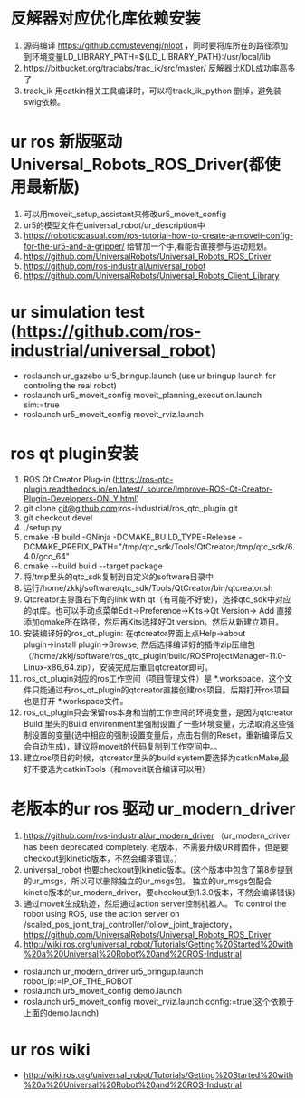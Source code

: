 # 反解器对应优化库依赖安装
1. 源码编译 https://github.com/stevengj/nlopt ，同时要将库所在的路径添加到环境变量LD_LIBRARY_PATH=${LD_LIBRARY_PATH}:/usr/local/lib
2. https://bitbucket.org/traclabs/trac_ik/src/master/ 反解器比KDL成功率高多了
3. track_ik 用catkin相关工具编译时，可以将track_ik_python 删掉，避免装swig依赖。

# ur ros 新版驱动 Universal_Robots_ROS_Driver(都使用最新版)
1. 可以用moveit_setup_assistant来修改ur5_moveit_config
2. ur5的模型文件在universal_robot/ur_description中
3. https://roboticscasual.com/ros-tutorial-how-to-create-a-moveit-config-for-the-ur5-and-a-gripper/ 给臂加一个手,看能否直接参与运动规划。
4. https://github.com/UniversalRobots/Universal_Robots_ROS_Driver
5. https://github.com/ros-industrial/universal_robot
6. https://github.com/UniversalRobots/Universal_Robots_Client_Library

# ur simulation test (https://github.com/ros-industrial/universal_robot)
- roslaunch ur_gazebo ur5_bringup.launch  (use ur bringup launch for controling the real robot)
- roslaunch ur5_moveit_config moveit_planning_execution.launch sim:=true
- roslaunch ur5_moveit_config moveit_rviz.launch


# ros qt plugin安装
1. ROS Qt Creator Plug-in (https://ros-qtc-plugin.readthedocs.io/en/latest/_source/Improve-ROS-Qt-Creator-Plugin-Developers-ONLY.html)
2. git clone git@github.com:ros-industrial/ros_qtc_plugin.git
3. git checkout devel
4. ./setup.py
5. cmake -B build -GNinja -DCMAKE_BUILD_TYPE=Release -DCMAKE_PREFIX_PATH="/tmp/qtc_sdk/Tools/QtCreator;/tmp/qtc_sdk/6.4.0/gcc_64"
6. cmake --build build --target package
7. 将/tmp里头的qtc_sdk复制到自定义的software目录中
8. 运行/home/zkkj/software/qtc_sdk/Tools/QtCreator/bin/qtcreator.sh
9. Qtcreator主界面右下角的link with qt（有可能不好使），选择qtc_sdk中对应的qt库。也可以手动点菜单Edit→Preference→Kits→Qt Version→ Add 直接添加qmake所在路径，然后再Kits选择好Qt version。然后从新建立项目。
10. 安装编译好的ros_qt_plugin: 在qtcreator界面上点Help→about plugin→install plugin→Browse, 然后选择编译好的插件zip压缩包（/home/zkkj/software/ros_qtc_plugin/build/ROSProjectManager-11.0-Linux-x86_64.zip），安装完成后重启qtcreator即可。
11. ros_qt_plugin对应的ros工作空间（项目管理文件）是 *.workspace，这个文件只能通过有ros_qt_plugin的qtcreator直接创建ros项目。后期打开ros项目也是打开 *.workspace文件。
12. ros_qt_plugin只会保留ros本身和当前工作空间的环境变量，是因为qtcreator Build 里头的Build environment里强制设置了一些环境变量，无法取消这些强制设置的变量(选中相应的强制设置变量后，点击右侧的Reset，重新编译后又会自动生成)，建议将moveit的代码复制到工作空间中。。
13. 建立ros项目的时候，qtcreator里头的build system要选择为catkinMake,最好不要选为catkinTools（和moveit联合编译可以用）
 
# 老版本的ur ros 驱动  ur_modern_driver
1. https://github.com/ros-industrial/ur_modern_driver （ur_modern_driver has been deprecated completely. 老版本，不需要升级UR臂固件，但是要checkout到kinetic版本，不然会编译错误。）
2. universal_robot 也要checkout到kinetic版本。(这个版本中包含了第8步提到的ur_msgs，所以可以删除独立的ur_msgs包。 独立的ur_msgs包配合kinetic版本的ur_modern_driver，要checkout到1.3.0版本，不然会编译错误)
3. 通过moveit生成轨迹，然后通过action server控制机器人。 To control the robot using ROS, use the action server on /scaled_pos_joint_traj_controller/follow_joint_trajectory，https://github.com/UniversalRobots/Universal_Robots_ROS_Driver
4. http://wiki.ros.org/universal_robot/Tutorials/Getting%20Started%20with%20a%20Universal%20Robot%20and%20ROS-Industrial
- roslaunch ur_modern_driver ur5_bringup.launch robot_ip:=IP_OF_THE_ROBOT
- roslaunch ur5_moveit_config demo.launch
- roslaunch ur5_moveit_config moveit_rviz.launch config:=true(这个依赖于上面的demo.launch)

# ur ros wiki
- http://wiki.ros.org/universal_robot/Tutorials/Getting%20Started%20with%20a%20Universal%20Robot%20and%20ROS-Industrial

